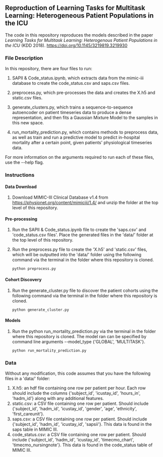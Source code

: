 ## Reproduction of Learning Tasks for Multitask Learning: Heterogeneous Patient Populations in the ICU

The code in this repository reproduces the models described in the paper *Learning Tasks for Multitask Learning: Heterogenous Patient Populations in the ICU* (KDD 2018). https://doi.org/10.1145/3219819.3219930

### File Description

In this repository, there are four files to run: 

1. SAPII & Code_status.ipynb, which extracts data from the mimic-iii database to create the code_status.csv and saps.csv files.

2. preprocess.py, which pre-processes the data and creates the X.h5 and static.csv files. 

3. generate_clusters.py, which trains a sequence-to-sequence autoencoder on patient timeseries data to produce a dense representation, and then fits a Gaussian Mixture Model to the samples in this new space. 

4. run_mortality_prediction.py, which contains methods to preprocess data, as well as train and run a predictive model to predict in-hospital mortality after a certain point, given patients' physiological timeseries data. 

For more information on the arguments required to run each of these files, use the --help flag. 

### Instructions

#### Data Download

1. Download MIMIC-III Clinical Database v1.4 from https://physionet.org/content/mimiciii/1.4/ and unzip the folder at the top level of this repository.

#### Pre-processing

1. Run the SAPII & Code_status.ipynb file to create the 'saps.csv' and 'code_status.csv files'. Place the generated files in the 'data/' folder at the top level of this repository.


2. Run the preprocess.py file to create the 'X.h5' and 'static.csv' files, which will be outputted into the 'data/' folder using the following command via the terminal in the folder where this repository is cloned. 

    ```
    python preprocess.py
    ```

#### Cohort Discovery
1. Run the generate_cluster.py file to discover the patient cohorts using the following command via the terminal in the folder where this repository is cloned.

     ```
    python generate_cluster.py
    ```

#### Models
1. Run the python run_mortality_prediction.py via the terminal in the folder where this repository is cloned. The model ran can be specified by command line arguments --model_type {'GLOBAL', 'MULTITASK'}.
    ```
    python run_mortality_prediction.py
    ```
 

### Data

Without any modification, this code assumes that you have the following files in a 'data/' folder: 
1. X.h5: an hdf file containing one row per patient per hour. Each row should include the columns {'subject_id', 'icustay_id', 'hours_in', 'hadm_id'} along with any additional features.
2. static.csv: a CSV file containing one row per patient. Should include {'subject_id', 'hadm_id', 'icustay_id', 'gender', 'age', 'ethnicity', 'first_careunit'}.
3. saps.csv: a CSV file containing one row per patient. Should include {'subject_id', 'hadm_id', 'icustay_id', 'sapsii'}. This data is found in the saps table in MIMIC III.
4. code_status.csv: a CSV file containing one row per patient. Should include {'subject_id', 'hadm_id', 'icustay_id', 'timecmo_chart', 'timecmo_nursingnote'}. This data is found in the code_status table of MIMIC III.
